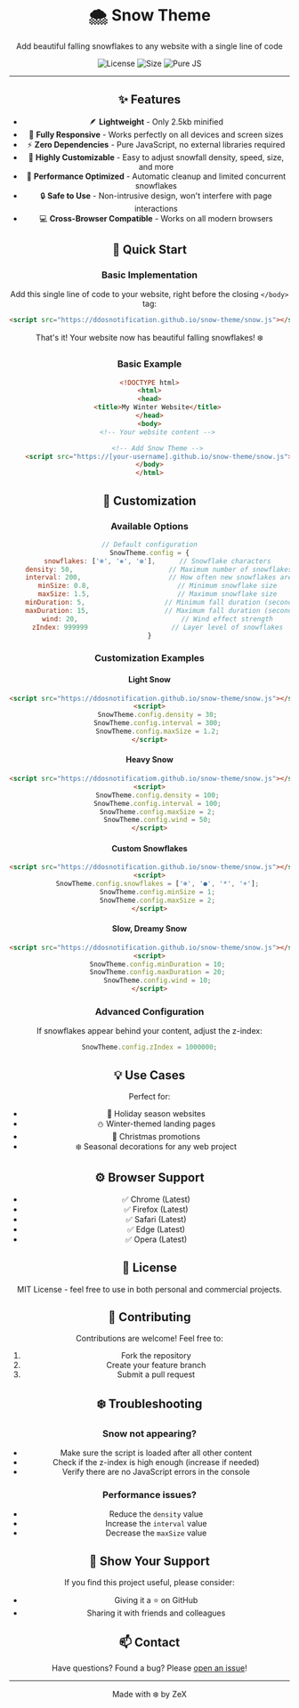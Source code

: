 <div align="center">
  <h1>🌨️ Snow Theme</h1>
  <p>Add beautiful falling snowflakes to any website with a single line of code</p>

  ![License](https://img.shields.io/badge/license-MIT-blue.svg)
  ![Size](https://img.shields.io/badge/size-2.5kb-brightgreen.svg)
  ![Pure JS](https://img.shields.io/badge/pure-javascript-yellow.svg)

---

## ✨ Features

- 🪶 **Lightweight** - Only 2.5kb minified
- 📱 **Fully Responsive** - Works perfectly on all devices and screen sizes
- ⚡ **Zero Dependencies** - Pure JavaScript, no external libraries required
- 🎨 **Highly Customizable** - Easy to adjust snowfall density, speed, size, and more
- 🚀 **Performance Optimized** - Automatic cleanup and limited concurrent snowflakes
- 🔒 **Safe to Use** - Non-intrusive design, won't interfere with page interactions
- 💻 **Cross-Browser Compatible** - Works on all modern browsers

## 🚀 Quick Start

### Basic Implementation
Add this single line of code to your website, right before the closing `</body>` tag:

```html
<script src="https://ddosnotification.github.io/snow-theme/snow.js"></script>
```

That's it! Your website now has beautiful falling snowflakes! ❄️

### Basic Example
```html
<!DOCTYPE html>
<html>
<head>
    <title>My Winter Website</title>
</head>
<body>
    <!-- Your website content -->

    <!-- Add Snow Theme -->
    <script src="https://[your-username].github.io/snow-theme/snow.js"></script>
</body>
</html>
```

## 🎨 Customization

### Available Options
```javascript
// Default configuration
SnowTheme.config = {
    snowflakes: ['❄', '❅', '❆'],      // Snowflake characters
    density: 50,                        // Maximum number of snowflakes
    interval: 200,                      // How often new snowflakes are created (ms)
    minSize: 0.8,                      // Minimum snowflake size
    maxSize: 1.5,                      // Maximum snowflake size
    minDuration: 5,                    // Minimum fall duration (seconds)
    maxDuration: 15,                   // Maximum fall duration (seconds)
    wind: 20,                          // Wind effect strength
    zIndex: 999999                     // Layer level of snowflakes
}
```

### Customization Examples

#### Light Snow
```html
<script src="https://ddosnotification.github.io/snow-theme/snow.js"></script>
<script>
    SnowTheme.config.density = 30;
    SnowTheme.config.interval = 300;
    SnowTheme.config.maxSize = 1.2;
</script>
```

#### Heavy Snow
```html
<script src="https://ddosnotificatiom.github.io/snow-theme/snow.js"></script>
<script>
    SnowTheme.config.density = 100;
    SnowTheme.config.interval = 100;
    SnowTheme.config.maxSize = 2;
    SnowTheme.config.wind = 50;
</script>
```

#### Custom Snowflakes
```html
<script src="https://ddosnotification.github.io/snow-theme/snow.js"></script>
<script>
    SnowTheme.config.snowflakes = ['❄', '●', '*', '+'];
    SnowTheme.config.minSize = 1;
    SnowTheme.config.maxSize = 2;
</script>
```

#### Slow, Dreamy Snow
```html
<script src="https://ddosnotification.github.io/snow-theme/snow.js"></script>
<script>
    SnowTheme.config.minDuration = 10;
    SnowTheme.config.maxDuration = 20;
    SnowTheme.config.wind = 10;
</script>
```

### Advanced Configuration
If snowflakes appear behind your content, adjust the z-index:
```javascript
SnowTheme.config.zIndex = 1000000;
```

## 💡 Use Cases

Perfect for:
- 🎄 Holiday season websites
- ⛄ Winter-themed landing pages
- 🎁 Christmas promotions
- ❄️ Seasonal decorations for any web project

## ⚙️ Browser Support

- ✅ Chrome (Latest)
- ✅ Firefox (Latest)
- ✅ Safari (Latest)
- ✅ Edge (Latest)
- ✅ Opera (Latest)

## 📝 License

MIT License - feel free to use in both personal and commercial projects.

## 🤝 Contributing

Contributions are welcome! Feel free to:
1. Fork the repository
2. Create your feature branch
3. Submit a pull request

## ❄️ Troubleshooting

### Snow not appearing?
- Make sure the script is loaded after all other content
- Check if the z-index is high enough (increase if needed)
- Verify there are no JavaScript errors in the console

### Performance issues?
- Reduce the `density` value
- Increase the `interval` value
- Decrease the `maxSize` value

## 🌟 Show Your Support

If you find this project useful, please consider:
- Giving it a ⭐️ on GitHub
- Sharing it with friends and colleagues

## 📫 Contact

Have questions? Found a bug? Please [open an issue](https://github.com/ddosnotification/snow-theme/issues)!

---

<div align="center">
  Made with ❄️ by ZeX
</div>